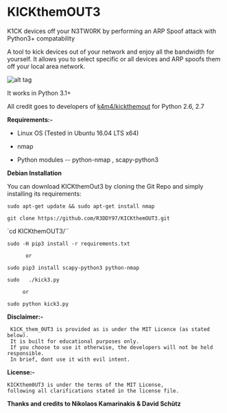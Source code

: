 # KICKthemOUT3

K1CK  devices off your N3TW0RK by performing an ARP Spoof attack with Python3+ compatability



A tool to kick devices out of your network and enjoy all the bandwidth for yourself. It allows you to select specific or all devices and ARP spoofs them off your local area network.


![alt tag](https://cloud.githubusercontent.com/assets/13858661/24928497/3d759850-1f20-11e7-8703-00a704fd269d.png)

It works in Python 3.1+


All credit goes to developers of [k4m4/kickthemout](https://nikolaskama.me/kickthemoutproject/) for  Python 2.6, 2.7



**Requirements:-**

- Linux OS (Tested in Ubuntu 16.04 LTS x64)

- nmap

- Python modules -- python-nmap , scapy-python3


**Debian Installation**

You can download KICKthemOut3 by cloning the Git Repo and simply installing its requirements:


  `sudo apt-get update && sudo apt-get install nmap`


 `git clone https://github.com/R3DDY97/KICKthemOUT3.git`


 `cd KICKthemOUT3/``


 `sudo -H pip3 install -r requirements.txt`

          or

 `sudo pip3 install scapy-python3 python-nmap`


 `sudo   ./kick3.py`

         or

 `sudo python kick3.py`



   **Disclaimer:-**

     K1CK_them_0UT3 is provided as is under the MIT Licence (as stated below).
     It is built for educational purposes only.
     If you choose to use it otherwise, the developers will not be held responsible.
     In brief, dont use it with evil intent.


 **License:-**

    KICKthem0UT3 is under the terms of the MIT License,
    following all clarifications stated in the license file.


**Thanks and credits to Nikolaos Kamarinakis  & David Schütz**
